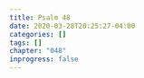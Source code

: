 ```yaml
---
title: Psalm 48
date: 2020-03-28T20:25:27-04:00
categories: []
tags: []
chapter: "048"
inprogress: false
---
```


